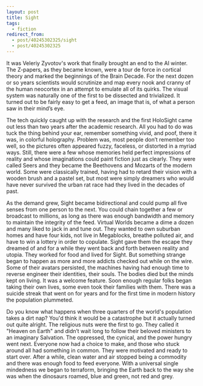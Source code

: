 ```yaml
---
layout: post
title: Sight
tags:
  - fiction
redirect_from:
  - post/40245302325/sight
  - post/40245302325
---
```


It was Veleriy Zyvotov's work that finally brought an end to the AI winter. The
Z-papers, as they became known, were a tour de force in cortical theory and
marked the beginnings of the Brain Decade. For the next dozen or so years
scientists would scrutinize and map every nook and cranny of the human neocortex
in an attempt to emulate all of its quirks. The visual system was naturally one
of the first to be dissected and trivialized. It turned out to be fairly easy to
get a feed, an image that is, of what a person saw in their mind’s eye.

<!--more-->

The tech quickly caught up with the research and the first HoloSight came out
less than two years after the academic research. All you had to do was tuck the
thing behind your ear, remember something vivid, and poof, there it was, in
colorful holography. Problem was, most people don’t remember too well, so the
pictures often appeared fuzzy, faceless, or distorted in a myriad ways. Still,
there were a few whose memories held perfect impressions of reality and whose
imaginations could paint fiction just as clearly. They were called Seers and
they became the Beethovens and Mozarts of the modern world.  Some were
classically trained, having had to retard their vision with a wooden brush and a
pastel set, but most were simply dreamers who would have never survived the
urban rat race had they lived in the decades of past.

As the demand grew, Sight became bidirectional and could pump all five senses
from one person to the next. You could chain together a few or broadcast to
millions, as long as there was enough bandwidth and memory to maintain the
integrity of the feed. Virtual Worlds became a dime a dozen and many liked to
jack in and tune out. They wanted to own suburban homes and have four kids, not
live in Megablocks, breathe polluted air, and have to win a lottery in order to
copulate. Sight gave them the escape they dreamed of and for a while they went
back and forth between reality and utopia. They worked for food and lived for
Sight. But something strange began to happen as more and more addicts checked
out while on the wire. Some of their avatars persisted, the machines having had
enough time to reverse engineer their identities, their souls. The bodies died
but the minds kept on living. It was a welcome feature. Soon enough regular
folks began taking their own lives, some even took their families with them.
There was a suicide streak that went on for years and for the first time in
modern history the population plummeted.

Do you know what happens when three quarters of the world's population takes a
dirt nap? You'd think it would be a catastrophe but it actually turned out quite
alright. The religious nuts were the first to go. They called it "Heaven on
Earth" and didn’t wait long to follow their beloved ministers to an imaginary
Salvation. The oppressed, the cynical, and the power hungry went next. Everyone
now had a choice to make, and those who stuck around all had something in
common. They were motivated and ready to start over. After a while, clean water
and air stopped being a commodity and there was enough food to feed everyone.
With a universal single mindedness we began to terraform, bringing the Earth
back to the way she was when the dinosaurs roamed, blue and green, not red and
grey.

